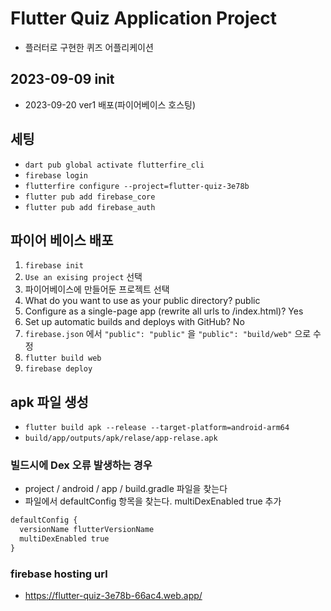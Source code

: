 # Flutter Quiz Application Project
- 플러터로 구현한 퀴즈 어플리케이션
## 2023-09-09 init
- 2023-09-20 ver1 배포(파이어베이스 호스팅)

## 세팅
- `dart pub global activate flutterfire_cli`
- `firebase login`
- `flutterfire configure --project=flutter-quiz-3e78b`
- `flutter pub add firebase_core`
- `flutter pub add firebase_auth`

## 파이어 베이스 배포
1. `firebase init`
2. `Use an exising project` 선택
3. 파이어베이스에 만들어둔 프로젝트 선택
4. What do you want to use as your public directory? public
5. Configure as a single-page app (rewrite all urls to /index.html)? Yes
6. Set up automatic builds and deploys with GitHub? No
7. `firebase.json` 에서 `"public": "public"` 을 `"public": "build/web"` 으로 수정
8. `flutter build web`
9. `firebase deploy`

## apk 파일 생성
- `flutter build apk --release --target-platform=android-arm64`
- `build/app/outputs/apk/relase/app-relase.apk`

### 빌드시에 Dex 오류 발생하는 경우
 - project / android / app / build.gradle 파일을 찾는다
 - 파일에서 defaultConfig 항목을 찾는다. multiDexEnabled true 추가
```xml
defaultConfig {
  versionName flutterVersionName
  multiDexEnabled true
}
```
### firebase hosting url
- https://flutter-quiz-3e78b-66ac4.web.app/